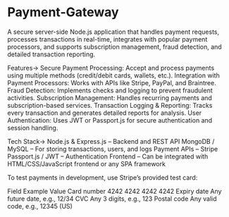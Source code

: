 # Payment-Gateway
A secure server-side Node.js application that handles payment requests, processes transactions in real-time, integrates with popular payment processors, and supports   subscription management, fraud detection, and detailed transaction reporting.

Features->
Secure Payment Processing: Accept and process payments using multiple methods (credit/debit cards, wallets, etc.).
Integration with Payment Processors: Works with APIs like Stripe, PayPal, and Braintree.
Fraud Detection: Implements checks and logging to prevent fraudulent activities.
Subscription Management: Handles recurring payments and subscription-based services.
Transaction Logging & Reporting: Tracks every transaction and generates detailed reports for analysis.
User Authentication: Uses JWT or Passport.js for secure authentication and session handling.

Tech Stack->
Node.js & Express.js – Backend and REST API
MongoDB / MySQL – For storing transactions, users, and logs
Payment APIs – Stripe
Passport.js / JWT – Authentication
Frontend – Can be integrated with HTML/CSS/JavaScript frontend or any SPA framework

To test payments in development, use Stripe’s provided test card:

Field	Example Value
Card number	4242 4242 4242 4242
Expiry date	Any future date, e.g., 12/34
CVC	Any 3 digits, e.g., 123
Postal code	Any valid code, e.g., 12345 (US) 








 
